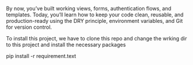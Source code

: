 By now, you’ve built working views, forms, authentication flows, and templates. Today, you’ll learn how to keep your code clean, reusable, and production-ready using the DRY principle, environment variables, and Git for version control.

To install this project, we have to clone this repo and change the wrking dir to this project and install the necessary packages

pip install -r requirement.text